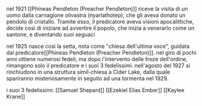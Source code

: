 nel 1921 [[Phineas Pendleton (Preacher Pendleton)]] riceve la visita di un uomo dalla carnagione olivastra (nyarlathotep), che gli aveva donato un pendolo di cristallo. Tramite esso, il predicatore aveva visioni apocalittiche, decide così di iniziare ad avvertire il popolo, che inizia a venerarlo come un santone, e diventando suoi seguaci

nel 1925 nasce così la setta, nota come "chiesa dell'ultima voce", guidata dal predicatore[[Phineas Pendleton (Preacher Pendleton)]]. nel giro di pochi anni ottiene numerosi fedeli, ma dopo l'intervento delle froze dell'ordine, rimangono solo il predicatore e i suoi 3 fedelissimi. nell'agosto del 1927 si rinchiudono in una struttura simil-chiesa a Cider Lake, dalla quale spariranno misteriosamente in seguito ad una tormenta nel 1929. 

i suoi 3 fedelissimi:
[[Samuel Shepard]]
[[Ezekiel Elias Ember]]
[[Kaylee Krane]]


